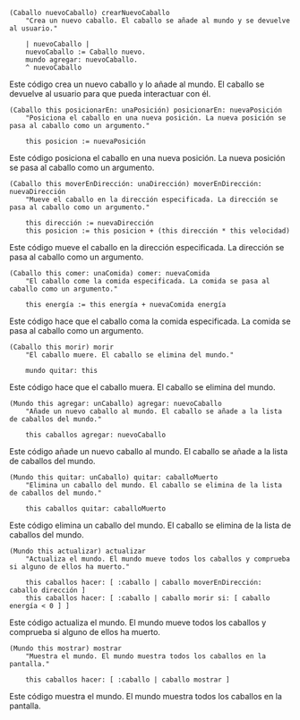 ```smalltalk
(Caballo nuevoCaballo) crearNuevoCaballo
    "Crea un nuevo caballo. El caballo se añade al mundo y se devuelve al usuario."

    | nuevoCaballo |
    nuevoCaballo := Caballo nuevo.
    mundo agregar: nuevoCaballo.
    ^ nuevoCaballo
```

Este código crea un nuevo caballo y lo añade al mundo. El caballo se devuelve al usuario para que pueda interactuar con él.

```smalltalk
(Caballo this posicionarEn: unaPosición) posicionarEn: nuevaPosición
    "Posiciona el caballo en una nueva posición. La nueva posición se pasa al caballo como un argumento."

    this posicion := nuevaPosición
```

Este código posiciona el caballo en una nueva posición. La nueva posición se pasa al caballo como un argumento.

```smalltalk
(Caballo this moverEnDirección: unaDirección) moverEnDirección: nuevaDirección
    "Mueve el caballo en la dirección especificada. La dirección se pasa al caballo como un argumento."

    this dirección := nuevaDirección
    this posicion := this posicion + (this dirección * this velocidad)
```

Este código mueve el caballo en la dirección especificada. La dirección se pasa al caballo como un argumento.

```smalltalk
(Caballo this comer: unaComida) comer: nuevaComida
    "El caballo come la comida especificada. La comida se pasa al caballo como un argumento."

    this energía := this energía + nuevaComida energía
```

Este código hace que el caballo coma la comida especificada. La comida se pasa al caballo como un argumento.

```smalltalk
(Caballo this morir) morir
    "El caballo muere. El caballo se elimina del mundo."

    mundo quitar: this
```

Este código hace que el caballo muera. El caballo se elimina del mundo.

```smalltalk
(Mundo this agregar: unCaballo) agregar: nuevoCaballo
    "Añade un nuevo caballo al mundo. El caballo se añade a la lista de caballos del mundo."

    this caballos agregar: nuevoCaballo
```

Este código añade un nuevo caballo al mundo. El caballo se añade a la lista de caballos del mundo.

```smalltalk
(Mundo this quitar: unCaballo) quitar: caballoMuerto
    "Elimina un caballo del mundo. El caballo se elimina de la lista de caballos del mundo."

    this caballos quitar: caballoMuerto
```

Este código elimina un caballo del mundo. El caballo se elimina de la lista de caballos del mundo.

```smalltalk
(Mundo this actualizar) actualizar
    "Actualiza el mundo. El mundo mueve todos los caballos y comprueba si alguno de ellos ha muerto."

    this caballos hacer: [ :caballo | caballo moverEnDirección: caballo dirección ]
    this caballos hacer: [ :caballo | caballo morir si: [ caballo energía < 0 ] ]
```

Este código actualiza el mundo. El mundo mueve todos los caballos y comprueba si alguno de ellos ha muerto.

```smalltalk
(Mundo this mostrar) mostrar
    "Muestra el mundo. El mundo muestra todos los caballos en la pantalla."

    this caballos hacer: [ :caballo | caballo mostrar ]
```

Este código muestra el mundo. El mundo muestra todos los caballos en la pantalla.